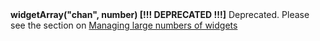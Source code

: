 <a name="widgetArray"><h3 style="padding-top: 40px; margin-top: 40px;"></h3></a>
**widgetArray("chan", number) [!!! DEPRECATED !!!]** Deprecated. Please see the section on [Managing large numbers of widgets](./managing_large_numbers_of_widgets.md)